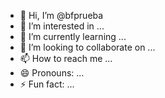 - 👋 Hi, I’m @bfprueba
- 👀 I’m interested in ...
- 🌱 I’m currently learning ...
- 💞️ I’m looking to collaborate on ...
- 📫 How to reach me ...
- 😄 Pronouns: ...
- ⚡ Fun fact: ...

<!---
bfprueba/bfprueba is a ✨ special ✨ repository because its `README.md` (this file) appears on your GitHub profile.
You can click the Preview link to take a look at your changes.
--->
